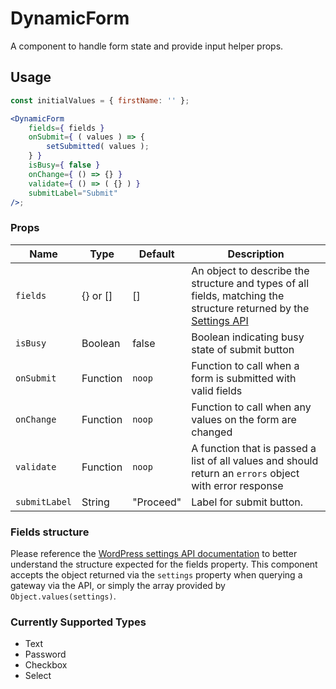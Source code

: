 # DynamicForm

A component to handle form state and provide input helper props.

## Usage

```jsx
const initialValues = { firstName: '' };

<DynamicForm
	fields={ fields }
	onSubmit={ ( values ) => {
		setSubmitted( values );
	} }
	isBusy={ false }
	onChange={ () => {} }
	validate={ () => ( {} ) }
	submitLabel="Submit"
/>;
```

### Props

| Name          | Type     | Default   | Description                                                                                                                                                             |
| ------------- | -------- | --------- | ----------------------------------------------------------------------------------------------------------------------------------------------------------------------- |
| `fields`      | {} or [] | []        | An object to describe the structure and types of all fields, matching the structure returned by the [Settings API](https://docs.woocommerce.com/document/settings-api/) |
| `isBusy`      | Boolean  | false     | Boolean indicating busy state of submit button                                                                                                                          |
| `onSubmit`    | Function | `noop`    | Function to call when a form is submitted with valid fields                                                                                                             |
| `onChange`    | Function | `noop`    | Function to call when any values on the form are changed                                                                                                                |
| `validate`    | Function | `noop`    | A function that is passed a list of all values and should return an `errors` object with error response                                                                 |
| `submitLabel` | String   | "Proceed" | Label for submit button.                                                                                                                                                |

### Fields structure

Please reference the [WordPress settings API documentation](https://docs.woocommerce.com/document/settings-api/) to better understand the structure expected for the fields property. This component accepts the object returned via the `settings` property when querying a gateway via the API, or simply the array provided by `Object.values(settings)`.

### Currently Supported Types

-   Text
-   Password
-   Checkbox
-   Select
